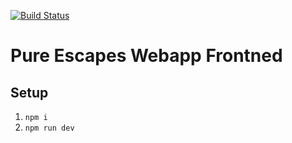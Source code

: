 [![Build Status](https://circleci.com/gh/pure-escapes/webapp-frontend.svg?style=svg)](https://circleci.com/gh/pure-escapes/webapp-frontend)

# Pure Escapes Webapp Frontned

## Setup

1. `npm i`
1. `npm run dev`

